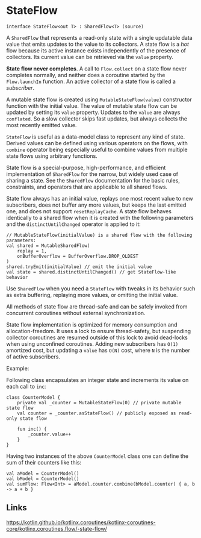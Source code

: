 # StateFlow
```
interface StateFlow<out T> : SharedFlow<T> (source)
```

A `SharedFlow` that represents a read-only state with a single updatable data value that emits updates to the value to its collectors. A state flow is a *hot* flow because its active instance exists independently of the presence of collectors. Its current value can be retrieved via the `value` property.

**State flow never completes**. A call to `Flow.collect` on a state flow never completes normally, and neither does a coroutine started by the `Flow.launchIn` function. An active collector of a state flow is called a *subscriber*.

A mutable state flow is created using `MutableStateFlow(value)` constructor function with the initial value. The value of mutable state flow can be updated by setting its `value` property. Updates to the `value` are always `conflated`. So a slow collector skips fast updates, but always collects the most recently emitted value.

`StateFlow` is useful as a data-model class to represent any kind of state. Derived values can be defined using various operators on the flows, with `combine` operator being especially useful to combine values from multiple state flows using arbitrary functions.

State flow is a special-purpose, high-performance, and efficient implementation of `SharedFlow` for the narrow, but widely used case of sharing a state. See the `SharedFlow` documentation for the basic rules, constraints, and operators that are applicable to all shared flows.

State flow always has an initial value, replays one most recent value to new subscribers, does not buffer any more values, but keeps the last emitted one, and does not support `resetReplayCache`. A state flow behaves identically to a shared flow when it is created with the following parameters and the `distinctUntilChanged` operator is applied to it:
```
// MutableStateFlow(initialValue) is a shared flow with the following parameters:
val shared = MutableSharedFlow(
    replay = 1,
    onBufferOverflow = BufferOverflow.DROP_OLDEST
)
shared.tryEmit(initialValue) // emit the initial value
val state = shared.distinctUntilChanged() // get StateFlow-like behavior
```

Use `SharedFlow` when you need a `StateFlow` with tweaks in its behavior such as extra buffering, replaying more values, or omitting the initial value.

All methods of state flow are thread-safe and can be safely invoked from concurrent coroutines without external synchronization.

State flow implementation is optimized for memory consumption and allocation-freedom. It uses a lock to ensure thread-safety, but suspending collector coroutines are resumed outside of this lock to avoid dead-locks when using unconfined coroutines. Adding new subscribers has `O(1)` amortized cost, but updating a `value` has `O(N)` cost, where `N` is the number of active subscribers.

Example:

Following class encapsulates an integer state and increments its value on each call to `inc`:
```
class CounterModel {
    private val _counter = MutableStateFlow(0) // private mutable state flow
    val counter = _counter.asStateFlow() // publicly exposed as read-only state flow

    fun inc() {
        _counter.value++
    }
}
```

Having two instances of the above `CounterModel` class one can define the sum of their counters like this:
```
val aModel = CounterModel()
val bModel = CounterModel()
val sumFlow: Flow<Int> = aModel.counter.combine(bModel.counter) { a, b -> a + b }
```


## Links
https://kotlin.github.io/kotlinx.coroutines/kotlinx-coroutines-core/kotlinx.coroutines.flow/-state-flow/
